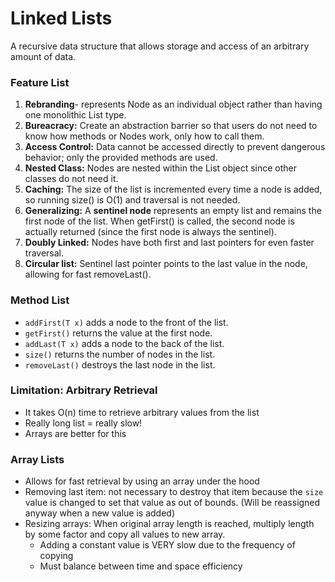 # Linked Lists

A recursive data structure that allows storage and access of an arbitrary amount of data.

### Feature List
1. **Rebranding**- represents Node as an individual object rather than having one monolithic List type.
2. **Bureacracy:** Create an abstraction barrier so that users do not need to know how methods or Nodes work, only how to call them.
3. **Access Control:** Data cannot be accessed directly to prevent dangerous behavior; only the provided methods are used.
4. **Nested Class:** Nodes are nested within the List object since other classes do not need it.
5. **Caching:** The size of the list is incremented every time a node is added, so running size() is O(1) and traversal is not needed.
6. **Generalizing:** A **sentinel node** represents an empty list and remains the first node of the list. When getFirst() is called, the second node is actually returned (since the first node is always the sentinel).
7. **Doubly Linked:** Nodes have both first and last pointers for even faster traversal.
8. **Circular list:** Sentinel last pointer points to the last value in the node, allowing for fast removeLast().

### Method List
 - `addFirst(T x)` adds a node to the front of the list.
 - `getFirst()` returns the value at the first node.
 - `addLast(T x)` adds a node to the back of the list.
 - `size()` returns the number of nodes in the list.
 - `removeLast()` destroys the last node in the list.

### Limitation: Arbitrary Retrieval
 - It takes O(n) time to retrieve arbitrary values from the list
 - Really long list = really slow!
 - Arrays are better for this

### Array Lists
 - Allows for fast retrieval by using an array under the hood
 - Removing last item: not necessary to destroy that item because the `size` value is changed to set that value as out of bounds. (Will be reassigned anyway when a new value is added)
 - Resizing arrays: When original array length is reached, multiply length by some factor and copy all values to new array.
    - Adding a constant value is VERY slow due to the frequency of copying
    - Must balance between time and space efficiency